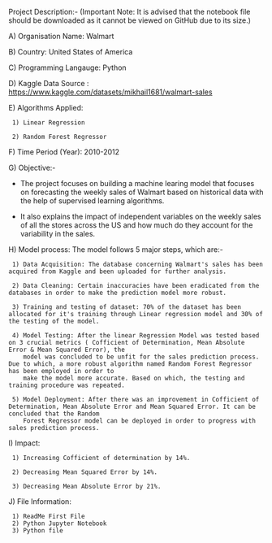 Project Description:-
(Important Note: It is advised that the notebook file should be downloaded as it cannot be viewed on GitHub due to its size.)

A) Organisation Name: Walmart

B) Country: United States of America

C) Programming Langauge: Python

D) Kaggle Data Source : https://www.kaggle.com/datasets/mikhail1681/walmart-sales

E) Algorithms Applied:

     1) Linear Regression

     2) Random Forest Regressor

F) Time Period (Year): 2010-2012

G) Objective:-
   - The project focuses on building a machine learing model that focuses on forecasting the weekly sales of Walmart based on historical data with the help of supervised 
     learning algorithms.
  
   - It also explains the impact of independent variables on the weekly sales of all the stores across the US and how much do they account for the variability in the sales.

H) Model process:
    The model follows 5 major steps, which are:-

     1) Data Acquisition: The database concerning Walmart's sales has been acquired from Kaggle and been uploaded for further analysis.
     
     2) Data Cleaning: Certain inaccuracies have been eradicated from the databases in order to make the prediction model more robust.
     
     3) Training and testing of dataset: 70% of the dataset has been allocated for it's training through Linear regression model and 30% of the testing of the model.
     
     4) Model Testing: After the linear Regression Model was tested based on 3 crucial metrics ( Cofficient of Determination, Mean Absolute Error & Mean Squared Error), the 
        model was concluded to be unfit for the sales prediction process. Due to which, a more robust algorithm named Random Forest Regressor has been employed in order to 
        make the model more accurate. Based on which, the testing and training procedure was repeated.

     5) Model Deployment: After there was an improvement in Cofficient of Determination, Mean Absolute Error and Mean Squared Error. It can be concluded that the Random 
        Forest Regressor model can be deployed in order to progress with sales prediction process. 

I) Impact:

     1) Increasing Cofficient of determination by 14%.
     
     2) Decreasing Mean Squared Error by 14%.

     3) Decreasing Mean Absolute Error by 21%.

J) File Information:

     1) ReadMe First File
     2) Python Jupyter Notebook 
     3) Python file
     
